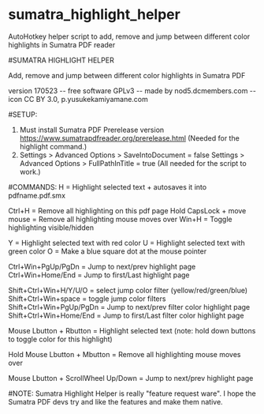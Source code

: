 # sumatra_highlight_helper
AutoHotkey helper script to add, remove and jump between different color highlights in Sumatra PDF reader

#SUMATRA HIGHLIGHT HELPER

Add, remove and jump between different color highlights in Sumatra PDF

version 170523 -- free software GPLv3 -- made by nod5.dcmembers.com
-- icon CC BY 3.0, p.yusukekamiyamane.com

#SETUP:
1. Must install Sumatra PDF Prerelease version 
   https://www.sumatrapdfreader.org/prerelease.html
   (Needed for the highlight command.)
2. Settings > Advanced Options > SaveIntoDocument = false 
   Settings > Advanced Options > FullPathInTitle = true 
   (All needed for the script to work.)

#COMMANDS:
H = Highlight selected text + autosaves it into pdfname.pdf.smx

Ctrl+H = Remove all highlighting on this pdf page
Hold CapsLock + move mouse = Remove all highlighting mouse moves over
Win+H = Toggle highlighting visible/hidden

Y = Highlight selected text with red color
U = Highlight selected text with green color
O = Make a blue square dot at the mouse pointer

Ctrl+Win+PgUp/PgDn = Jump to next/prev highlight page
Ctrl+Win+Home/End = Jump to first/Last highlight page

Shift+Ctrl+Win+H/Y/U/O = select jump color filter (yellow/red/green/blue)
Shift+Ctrl+Win+space = toggle jump color filters
Shift+Ctrl+Win+PgUp/PgDn = Jump to next/prev filter color highlight page
Shift+Ctrl+Win+Home/End = Jump to first/Last filter color highlight page

Mouse Lbutton + Rbutton = Highlight selected text
(note: hold down buttons to toggle color for this highlight)

Hold Mouse Lbutton + Mbutton = Remove all highlighting mouse moves over

Mouse Lbutton + ScrollWheel Up/Down = Jump to next/prev highlight page

#NOTE:
Sumatra Highlight Helper is really "feature request ware". 
I hope the Sumatra PDF devs try and like the features and make them native.
